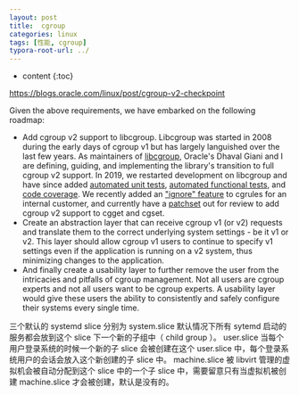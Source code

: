 ```yaml
---
layout: post
title:  cgroup
categories: linux
tags: [性能, cgroup]
typora-root-url: ../
---
```

* content
{:toc}

https://blogs.oracle.com/linux/post/cgroup-v2-checkpoint



Given the above requirements, we have embarked on the following roadmap:

- Add cgroup v2 support to libcgroup. Libcgroup was started in 2008 during the early days of cgroup v1 but has largely languished over the last few years. As maintainers of [libcgroup](https://github.com/libcgroup), Oracle's Dhaval Giani and I are defining, guiding, and implementing the library's transition to full cgroup v2 support. In 2019, we restarted development on libcgroup and have since added [automated unit tests](https://travis-ci.org/libcgroup/libcgroup), [automated functional tests](https://github.com/libcgroup/libcgroup-tests/tree/master/ftests), and [code coverage](https://coveralls.io/github/libcgroup/libcgroup?branch=master). We recently added an ["ignore" feature](https://github.com/libcgroup/libcgroup/commit/ae76f3a8c9c90ac05feb046714f4f6566b24cd3c) to cgrules for an internal customer, and currently have a [patchset](https://sourceforge.net/p/libcg/mailman/message/37007410/) out for review to add cgroup v2 support to cgget and cgset.
- Create an abstraction layer that can receive cgroup v1 (or v2) requests and translate them to the correct underlying system settings - be it v1 or v2. This layer should allow cgroup v1 users to continue to specify v1 settings even if the application is running on a v2 system, thus minimizing changes to the application.
- And finally create a usability layer to further remove the user from the intricacies and pitfalls of cgroup management. Not all users are cgroup experts and not all users want to be cgroup experts. A usability layer would give these users the ability to consistently and safely configure their systems every single time.



三个默认的 systemd slice 分别为
system.slice
默认情况下所有 sytemd 启动的服务都会放到这个 slice 下一个新的子组中（ child group ）。
user.slice
当每个用户登录系统的时候一个新的子 slice 会被创建在这个 user.slice 中，每个登录系统用户的会话会放入这个新创建的子 slice 中。
machine.slice
被 libvirt 管理的虚拟机会被自动分配到这个 slice 中的一个子 slice 中，需要留意只有当虚拟机被创建 machine.slice 才会被创建，默认是没有的。
